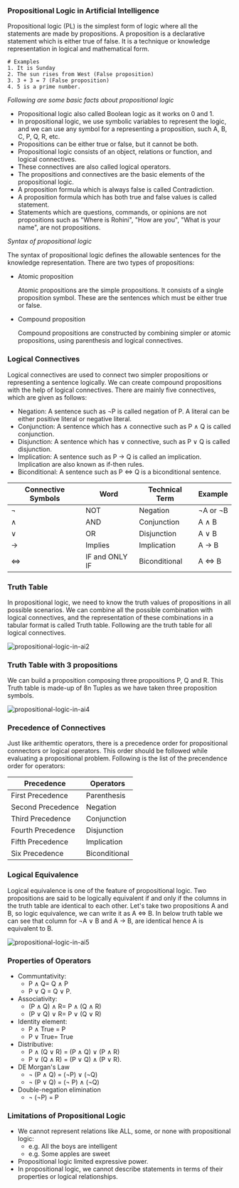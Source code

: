 ### Propositional Logic in Artificial Intelligence

Propositional logic (PL) is the simplest form of logic where all the statements are made by propositions. A proposition is a declarative statement which is either true of false. It is a technique or knowledge representation in logical and mathematical form.

```
# Examples
1. It is Sunday
2. The sun rises from West (False proposition)
3. 3 + 3 = 7 (False proposition)
4. 5 is a prime number.
```

*Following are some basic facts about propositional logic*
- Propositional logic also called Boolean logic as it works on 0 and 1.
- In propositional logic, we use symbolic variables to represent the logic, and we can use any symbol for a representing a proposition, such A, B, C, P, Q, R, etc.
- Propositions can be either true or false, but it cannot be both.
- Propositional logic consists of an object, relations or function, and logical connectives.
- These connectives are also called logical operators.
- The propositions and connectives are the basic elements of the propositional logic.
- A proposition formula which is always false is called Contradiction.
- A proposition formula which has both true and false values is called statement.
- Statements which are questions, commands, or opinions are not propositions such as "Where is Rohini", "How are you", "What is your name", are not propositions.

*Syntax of propositional logic*

The syntax of propositional logic defines the allowable sentences for the knowledge representation. There are two types of propositions:
- Atomic proposition
    
    Atomic propositions are the simple propositions. It consists of a single proposition symbol. These are the sentences which must be either true or false.
    
- Compound proposition

    Compound propositions are constructed by combining simpler or atomic propositions, using parenthesis and logical connectives.
    
### Logical Connectives

Logical connectives are used to connect two simpler propositions or representing a sentence logically. We can create compound propositions with the help of logical connectives. There are mainly five connectives, which are given as follows:
- Negation: A sentence such as ¬P is called negation of P. A literal can be either positive literal or negative literal.
- Conjunction: A sentence which has ∧ connective such as P ∧ Q is called conjunction.
- Disjunction: A sentence which has ∨ connective, such as P ∨ Q is called disjunction.
- Implication: A sentence such as P → Q is called an implication. Implication are also known as if-then rules. 
- Biconditional: A sentence such as P ⇔ Q is a biconditional sentence.

| Connective Symbols | Word           | Technical Term | Example  |
| ------------------ | -------------- | -------------- | -------- |
| ¬                  | NOT            | Negation       | ¬A or ¬B |
| ∧                  | AND            | Conjunction    | A ∧ B    |
| ∨                  | OR             | Disjunction    | A ∨ B    |
| →                  | Implies        | Implication    | A → B    |
| ⇔                 | IF and ONLY IF | Biconditional  | A ⇔ B   |

### Truth Table

In propositional logic, we need to know the truth values of propositions in all possible scenarios. We can combine all the possible combination with logical connectives, and the representation of these combinations in a tabular format is called Truth table. Following are the truth table for all logical connectives.

![propositional-logic-in-ai2](./img/propositional-logic-in-ai2.png)

### Truth Table with 3 propositions

We can build a proposition composing three propositions P, Q and R. This Truth table is made-up of 8n Tuples as we have taken three proposition symbols.

![propositional-logic-in-ai4](./img/propositional-logic-in-ai4.png)

### Precedence of Connectives

Just like arithemtic operators, there is a precedence order for propositional connectors or logical operators. This order should be followed while evaluating a propositional problem. Following is the list of the precendence order for operators:

| Precedence        | Operators     |
| ----------------- | ------------- |
| First Precedence  | Parenthesis   |
| Second Precedence | Negation      |
| Third Precedence  | Conjunction   |
| Fourth Precedence | Disjunction   |
| Fifth Precedence  | Implication   |
| Six Precedence    | Biconditional |

### Logical Equivalence

Logical equivalence is one of the feature of propositional logic. Two propositions are said to be logically equivalent if and only if the columns in the truth table are identical to each other. Let's take two propositions A and B, so logic equivalence, we can write it as A ⇔ B. In below truth table we can see that column for ¬A ∨ B and A → B, are identical hence A is equivalent to B.

![propositional-logic-in-ai5](./img/propositional-logic-in-ai5.png)

### Properties of Operators

- Communtativity: 
    - P ∧ Q= Q ∧ P
    - P ∨ Q = Q ∨ P.
- Associativity: 
    - (P ∧ Q) ∧ R= P ∧ (Q ∧ R)
    - (P ∨ Q) ∨ R= P ∨ (Q ∨ R)
- Identity element: 
    - P ∧ True = P
    - P ∨ True= True
- Distributive: 
    - P ∧ (Q ∨ R) = (P ∧ Q) ∨ (P ∧ R)
    - P ∨ (Q ∧ R) = (P ∨ Q) ∧ (P ∨ R).
- DE Morgan's Law
    - ¬ (P ∧ Q) = (¬P) ∨ (¬Q)
    - ¬ (P ∨ Q) = (¬ P) ∧ (¬Q)
- Double-negation elimination
    - ¬ (¬P) = P

### Limitations of Propositional Logic
- We cannot represent relations like ALL, some, or none with propositional logic:
    - e.g. All the boys are intelligent
    - e.g. Some apples are sweet
- Propositional logic limited expressive power.
- In propositional logic, we cannot describe statements in terms of their properties or logical relationships.